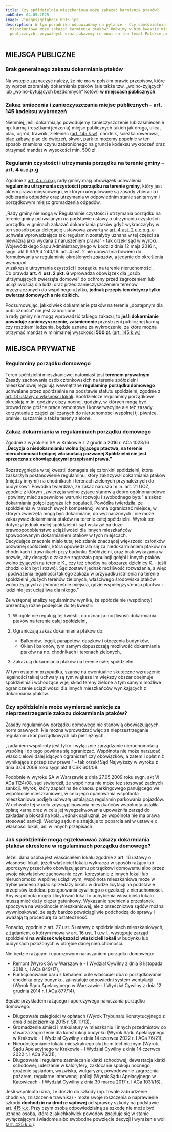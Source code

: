 ```yaml
---
title: Czy spółdzielnia mieszkaniowa może zakazać karmienia ptaków?
pubDate: 04.05.2025
image: /images/gołąbdsc_0015.jpg
description: W tym poradniku odpowiadamy na pytanie - Czy spółdzielnia
  mieszkaniowa może zakazać karmienia ptaków? Omówimy w nim kwestie miejsc
  publicznych, prywatnych oraz pokażemy co mówi na ten temat Polskie prawo.
---
```

## MIEJSCA PUBLICZNE

### Brak generalnego zakazu dokarmiania ptaków

Na wstępie zaznaczyć należy, że nie ma w polskim prawie przepisów, które by wprost zabraniały dokarmiania ptaków (ale także tzw. „wolno-żyjących” lub „wolno-bytujących bezdomnych” kotów) **w miejscach publicznych**.

### Zakaz śmiecenia i zanieczyszczania miejsc publicznych – art. 145 kodeksu wykroczeń

Niemniej, jeśli dokarmiając powodujemy zanieczyszczenie lub zaśmiecenie np. karmą (resztkami jedzenia) miejsc publicznych takich jak droga, ulica, plac, ogród, trawnik, zieleniec ([art. 145 k.w](#_Art._145_[Zanieczyszczanie)), chodnik, ścieżka rowerowa, \
plac zabaw, plac do ćwiczeń, skwer, park to możemy popełnić w ten sposób znamiona czynu zabronionego na gruncie kodeksu wykroczeń oraz otrzymać mandat w wysokości min. 500 zł.

### Regulamin czystości i utrzymania porządku na terenie gminy – art. 4 u.c.p.g

Zgodnie z [art. 4 u.c.p.g.](#_Art.__4) rady gminy mają obowiązek uchwalenia **regulaminu utrzymania czystości i porządku**
**na terenie gminy,** który jest aktem prawa miejscowego, w którym uregulowane są zasady zbierania i odbierania odpadów oraz utrzymania w odpowiednim stanie sanitarnym i porządkowym miejsc gromadzenia odpadów. \
\
„Rady gminy nie mogą w Regulaminie czystości i utrzymania porządku na terenie gminy uchwalanym na podstawie ustawy o utrzymaniu czystości i porządku w gminach zakazać dokarmiania ptaków gdyż wykraczałyby w ten sposób poza delegację ustawową zawartą w [art. 4 ust. 2 u.c.p.g. ](#_Art.__4)a uchwała wprowadzająca taki regulamin zostałyby uznana w tej części za nieważną jako wydana z naruszeniem prawa” - tak orzekł sąd w wyroku
Wojewódzkiego Sądu Administracyjnego w Łodzi z dnia 12 maja 2016 r., sygn. akt II SA/Łd 240/16. art. 4 ust. 2 nie upoważnia bowiem do formułowania w regulaminie określonych *zakazów*, a jedynie do określenia *wymagań* \
w zakresie utrzymania czystości i porządku na terenie nieruchomości. \
Co prawda **art. 4  ust. 2 pkt. 6** wprowadza obowiązek  dla „osób utrzymujących zwierzęta domowe” do ochrony przed zagrożeniem lub uciążliwością dla ludzi oraz przed zanieczyszczeniem terenów przeznaczonych do wspólnego użytku, **jednak przepis ten dotyczy tylko zwierząt domowych a nie dzikich.** 

Podsumowując, jakkolwiek dokarmianie ptaków na terenie „dostępnym dla publiczności” nie jest zabronione \
a rady gminy nie mogą wprowadzić takiego zakazu, to **jeśli dokarmianie powoduje zanieczyszczenie, zaśmiecenie** przestrzeni publicznej karmą czy resztkami jedzenia, będzie uznane za wykroczenie, za które można otrzymać mandat w minimalnej wysokości **500 zł**. ([art. 145 k.w.)](#_Art._145_[Zanieczyszczanie)[](#_Art._145_[Zanieczyszczanie)[](#_Art._145_[Zanieczyszczanie)[](#_Art._145_[Zanieczyszczanie)

## MIEJSCA PRYWATNE

### Regulaminy porządku domowego

Teren spółdzielni mieszkaniowej natomiast jest **terenem prywatnym**. \
Zasady zachowania osób członkowskich na terenie spółdzielni mieszkaniowej regulują wewnętrzne **regulaminy porządku domowego** uchwalane
przez spółdzielnie na podstawie statutu spółdzielni, zgodnie z [art. 13 ustawy o własności lokali](#_Art._13_[Utrzymanie).
Spółdzielcze regulaminy porządkowe określają m.in. godziny ciszy nocnej, godziny, w których mogą być prowadzone głośne prace remontowe i konserwacyjne ale też zasady korzystania z części zaliczanych do nieruchomości wspólnej tj. piwnice, pralnie, suszarnie a także tereny zielone. 

### Zakaz dokarmiania w regulaminach porządku domowego

Zgodnie z wyrokiem SA w Krakowie z 2 grudnia 2016 r. ACa 1023/16 **„Decyzja o niedokarmianiu wolno żyjącego ptactwa, na terenie nieruchomości będącej własnością pozwanej Spółdzielni nie jest sprzeczna z obowiązującymi przepisami prawa.”** \
\
Rozstrzygnięcia w tej kwestii domagała się członkini spółdzielni, która zaskarżyła postanowienie regulaminu, który zakazywał dokarmiania ptaków (między innymi) na chodnikach i terenach zielonych przynależnych do budynków". Powódka twierdziła, że zakaz narusza m.in. art. 21 UOZ, zgodnie z którym „zwierzęta wolno żyjące stanowią dobro
ogólnonarodowe i powinny mieć zapewnione warunki rozwoju i swobodnego bytu” a
zakaz dokarmiania gołębi zagraża ich populacji. Powódka twierdziła, że spółdzielnia w ramach swych kompetencji winna ograniczać miejsce, w którym zwierzęta mogą być dokarmiane, do wyznaczonych i nie może zakazywać dokarmiania ptaków na terenie całej spółdzielni. Wyrok ten dotyczył jednak małej spółdzielni i sąd wskazał na duże prawdopodobieństwo uciążliwości dla innych mieszkańców spowodowanym dokarmianiem ptaków w tych miejscach. \
Decydujące znacznie miało tutaj też zdanie znaczącej większości członków pozwanej spółdzielni, która opowiedziała się za niedokarmianiem ptaków na chodnikach i trawnikach przy budynku Spółdzielni, oraz brak wykazania w pozwie, aby decyzja o zakazie zagrażała populacji gołębi i innych ptaków wolno żyjących na terenie K., czy też choćby na obszarze dzielnicy K. - jeśli chodzi o ich byt i rozwój. Sąd zostawił jednak możliwość rozważania, a więc i podważenia legalności takiego zakazu w przypadku istnienia na terenie spółdzielni „dużych terenów zielonych, właściwego środowiska ptaków wolno żyjących a jednocześnie miejsca, gdzie współegzystencja ptactwa i ludzi nie jest uciążliwa dla nikogo.” 

Ze wstępnej analizy regulaminów wynika, że spółdzielnie (wspólnoty) prezentują różne podejście do tej kwestii: 

1. W ogóle nie regulują tej kwestii, co oznacza możliwość dokarmiania ptaków na terenie całej spółdzielni,
2. Ograniczają zakaz dokarmiania ptaków do:

   * Balkonów, loggii, parapetów, daszków i otoczenia budynków, 
   * Okien i balonów, tym samym dopuszczają możliwość dokarmiania ptaków na np. chodnikach i terenach zielonych,
3. Zakazują dokarmiania ptaków na terenie całej spółdzielni.

W tym ostatnim przypadku, szansę na ewentualne skuteczne wzruszenie legalności takiej uchwały są tym większe im większy obszar obejmuje spółdzielnia i wchodzące w jej skład tereny zielone a tym samym możliwe ograniczenie uciążliwości dla innych mieszkańców wynikających z dokarmiania ptaków.  

### **Czy spółdzielnia może wymierzać sankcje za nieprzestrzeganie zakazu dokarmiania ptaków?**

Zasady regulaminów porządku domowego nie stanowią obowiązujących norm prawnych. Nie można wprowadzać więc za nieprzestrzeganie regulaminu kar porządkowych lub pieniężnych.

„zadaniem wspólnoty jest tylko i wyłącznie zarządzanie nieruchomością wspólną i do tego powinna się ograniczać. Wspólnota nie może narzucać właścicielowi dalej idących ograniczeń czy obowiązków, a zatem i opłat niż wynikające z przepisów prawa.” – tak orzekł Sąd Najwyższy w wyroku z dnia 3.04.2009 roku sygn.akt II CSK 601/08. 

Podobnie w wyroku SA w Warszawie z dnia 27.05.2009 roku sygn. akt VI ACa 1124/08, sąd stwierdził, że wspólnota nie może też stosować żadnych sankcji. Wyrok, który zapadł na tle chaosu parkingowego panującego we wspólnocie mieszkaniowej, w celu jego opanowania wspólnota mieszkaniowa podjęła uchwałę ustalającą regulamin parkowania pojazdów. W uchwale tej w celu zdyscyplinowania mieszkańców wspólnota ustaliła opłatę karną oraz w celu jej wyegzekwowania upoważniła zarząd do zakładania blokad na koła. Jednak sąd uznał, że wspólnota nie ma prawa stosować sankcji. Według sądu nie znajduje to poparcia ani w ustawie o własności lokali, ani w innych przepisach.

### **Jak spółdzielnie mogą egzekwować zakazy dokarmiania ptaków określone w regulaminach porządku domowego?**

Jeżeli dana osoba jest właścicielem lokalu zgodnie z art. 16 ustawy o własności lokali, jeżeli właściciel lokalu wykracza w sposób rażący lub uporczywy przeciwko obowiązującemu porządkowi domowemu albo przez swoje niewłaściwe zachowanie czyni korzystanie z innych lokali lub nieruchomości wspólnej uciążliwym, wspólnota mieszkaniowa może w trybie procesu żądać sprzedaży lokalu w drodze licytacji na podstawie przepisów kodeksu postępowania cywilnego o egzekucji z nieruchomości. Aby wspólnota mogła zlicytować lokal to uchybienia właściciela lokalu muszą mieć duży ciężar gatunkowy. Wykazanie spełnienia przesłanek spoczywa na wspólnocie mieszkaniowej, ale z orzecznictwa sądów można
wywnioskować, że sądy bardzo powściągliwie podchodzą do sprawy i uważają tą
procedurę za ostateczność.

Ponadto, zgodnie z art. 27 ust. 5 ustawy o spółdzielniach
mieszkaniowych, z żądaniem, o którym mowa w art. 16 ust. 1 u.w.l., występuje
zarząd spółdzielni **na wniosek większości właścicieli lokali** w budynku
lub budynkach położonych w obrębie danej nieruchomości.

Nie będzie rażącym i uporczywym naruszaniem porządku
domowego:

* Remont (Wyrok SA w Warszawie - I Wydział Cywilny z dnia 8 listopada 2018 r., I ACa 849/17),
* Funkcjonowanie baru z kebabem o ile właściciel dba o porządkowanie chodnika przy budynku, zainstaluje odpowiedni system wentylacji (Wyrok Sądu Apelacyjnego w Warszawie - I Wydział Cywilny z dnia 12 grudnia 2014 r. I ACa 877/14),

Będzie przykładem rażącego i uporczywego naruszania porządku
domowego:

* Długotrwałe zaległości w opłatach (Wyrok Trybunału Konstytucyjnego z dnia 8 października 2015 r. SK 11/13),
* Gromadzenie śmieci i makulatury w mieszkaniu i innych przedmiotów co stwarza zagrożenie dla konstrukcji budynku (Wyrok Sądu Apelacyjnego w Krakowie - I Wydział Cywilny z dnia 14 czerwca 2022 r. I ACa 76/21),
* Nieudostępnianie lokalu mieszkalnego służbom technicznym (Wyrok Sądu Apelacyjnego w Krakowie - I Wydział Cywilny z dnia 14 czerwca 2022 r. I ACa 76/21),
* Długotrwałe i regularne zaśmiecanie klatki schodowej, dewastacja klatki schodowej, uderzanie w kaloryfery, zakłócanie spokoju nocnego, grożenie sąsiadom, wyzwiska, wulgaryzm, powodowanie zagrożenia pożarem, regularne interwencji policji (Wyrok Sądu Apelacyjnego w Katowicach - I Wydział Cywilny z dnia 30 marca 2017 r. I ACa 1031/16),

Jeśli wspólnota uzna, że doszło do szkody (np. trwałe
zabrudzenie chodnika, zniszczenie trawnika) - może swoje roszczenia o
naprawienie szkody **dochodzić na drodze sądowej** od sprawcy szkody na
podstawie art. [415 k.c](#_Art._415_[Odpowiedzialność). Przy czym osobą odpowiedzialną za szkodę nie może być uznana osoba, która z jakichkolwiek powodów znajduje się w stanie wyłączającym świadome albo swobodne powzięcie
decyzji i wyrażenie woli ([art. 425 k.c.](#_Art._425_[Niepoczytalność])).

